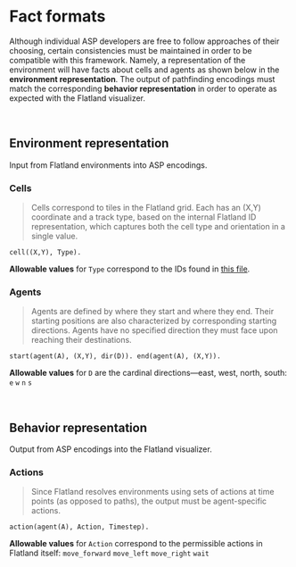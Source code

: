# Fact formats

Although individual ASP developers are free to follow approaches of their choosing, certain consistencies must be maintained in order to be compatible with this framework.  Namely, a representation of the environment will have facts about cells and agents as shown below in the **environment representation**.  The output of pathfinding encodings must match the corresponding **behavior representation** in order to operate as expected with the Flatland visualizer.

<br>

## Environment representation
Input from Flatland environments into ASP encodings.

### Cells
> Cells correspond to tiles in the Flatland grid.  Each has an (X,Y) coordinate and a track type, based on the internal Flatland ID representation, which captures both the cell type and orientation in a single value.

`cell((X,Y), Type).`

**Allowable values** for `Type` correspond to the IDs found in [this file](https://github.com/krr-up/flatland/blob/0f07de90ce56c90ea9b9ae8fb02f1b2ea1d417eb/doc/track_types.pdf).

### Agents
> Agents are defined by where they start and where they end.  Their starting positions are also characterized by corresponding starting directions.  Agents have no specified direction they must face upon reaching their destinations.

`start(agent(A), (X,Y), dir(D)). end(agent(A), (X,Y)).`

**Allowable values** for `D` are the cardinal directions—east, west, north, south:
`e` `w` `n` `s`

<br>

## Behavior representation
Output from ASP encodings into the Flatland visualizer.

### Actions
> Since Flatland resolves environments using sets of actions at time points (as opposed to paths), the output must be agent-specific actions.

`action(agent(A), Action, Timestep).`

**Allowable values** for `Action` correspond to the permissible actions in Flatland itself:
`move_forward` `move_left` `move_right` `wait`
